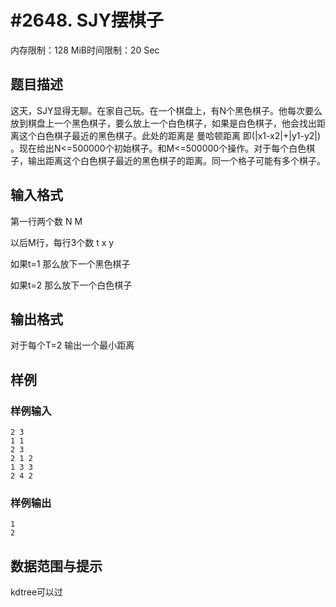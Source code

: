 # #2648. SJY摆棋子

内存限制：128 MiB时间限制：20 Sec

## 题目描述

这天，SJY显得无聊。在家自己玩。在一个棋盘上，有N个黑色棋子。他每次要么放到棋盘上一个黑色棋子，要么放上一个白色棋子，如果是白色棋子，他会找出距离这个白色棋子最近的黑色棋子。此处的距离是 曼哈顿距离 即(|x1-x2|+|y1-y2|) 。现在给出N<=500000个初始棋子。和M<=500000个操作。对于每个白色棋子，输出距离这个白色棋子最近的黑色棋子的距离。同一个格子可能有多个棋子。

 

## 输入格式

第一行两个数 N M 

以后M行，每行3个数 t x y

如果t=1 那么放下一个黑色棋子

如果t=2 那么放下一个白色棋子

## 输出格式

对于每个T=2 输出一个最小距离

 

## 样例

### 样例输入

    
    2 3
    1 1
    2 3
    2 1 2
    1 3 3
    2 4 2
     
    
    

### 样例输出

    
     
    1
    2
     
    
    

## 数据范围与提示

 
kdtree可以过
